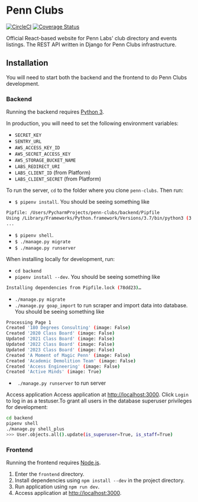 # Penn Clubs

[![CircleCI](https://circleci.com/gh/pennlabs/penn-clubs.svg?style=shield)](https://circleci.com/gh/pennlabs/penn-clubs)
[![Coverage Status](https://codecov.io/gh/pennlabs/penn-clubs/branch/master/graph/badge.svg)](https://codecov.io/gh/pennlabs/penn-clubs)

Official React-based website for Penn Labs' club directory and events listings.
The REST API written in Django for Penn Clubs infrastructure.

## Installation
You will need to start both the backend and the frontend to do Penn Clubs development.

### Backend

Running the backend requires [Python 3](https://www.python.org/downloads/).

In production, you will need to set the following environment variables:
- `SECRET_KEY`
- `SENTRY_URL`
- `AWS_ACCESS_KEY_ID`
- `AWS_SECRET_ACCESS_KEY`
- `AWS_STORAGE_BUCKET_NAME`
- `LABS_REDIRECT_URI`
- `LABS_CLIENT_ID` (from Platform)
- `LABS_CLIENT_SECRET` (from Platform)



To run the server, ```cd``` to the folder where you clone ```penn-clubs```. Then run:
- `$ pipenv install`. You should be seeing something like 
```bash Creating a virtualenv for this project…
Pipfile: /Users/PycharmProjects/penn-clubs/backend/Pipfile
Using /Library/Frameworks/Python.framework/Versions/3.7/bin/python3 (3.7.2) to create virtualenv…
...
```
- `$ pipenv shell`. 
- `$ ./manage.py migrate`
- `$ ./manage.py runserver` 

When installing locally for development, run:

- `cd backend`
- `pipenv install --dev`. You should be seeing something like 
```bash
Installing dependencies from Pipfile.lock (78dd23)…
```
- `./manage.py migrate` 
- `./manage.py goap_import` to run scraper and import data into database. 
You should be seeing something like
```bash
Processing Page 1
Created '180 Degrees Consulting' (image: False)
Created '2020 Class Board' (image: False)
Updated '2021 Class Board' (image: False)
Updated '2022 Class Board' (image: False)
Updated '2023 Class Board' (image: False)
Created 'A Moment of Magic Penn' (image: False)
Created 'Academic Demolition Team' (image: False)
Created 'Access Engineering' (image: False)
Created 'Active Minds' (image: True)
```
- ` ./manage.py runserver` to run server

Access application Access application at [http://localhost:3000](http://localhost:3000). Click `Login` to log in as a testuser.To grant all users in the database superuser privileges for development:
```bash
cd backend
pipenv shell
./manage.py shell_plus
>>> User.objects.all().update(is_superuser=True, is_staff=True)
```

### Frontend

Running the frontend requires [Node.js](https://nodejs.org/en/).

1. Enter the `frontend` directory.
2. Install dependencies using `npm install --dev` in the project directory.
3. Run application using `npm run dev`.
4. Access application at [http://localhost:3000](http://localhost:3000).
